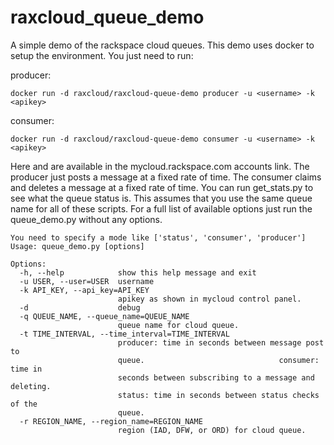 raxcloud_queue_demo
===================

A simple demo of the rackspace cloud queues. This demo uses docker to setup the environment. You just need to run:

producer:

    docker run -d raxcloud/raxcloud-queue-demo producer -u <username> -k <apikey>


consumer:

    docker run -d raxcloud/raxcloud-queue-demo consumer -u <username> -k <apikey>


Here <username> and <apikey> are available in the mycloud.rackspace.com accounts link. The producer just posts a message at a fixed rate of time. The consumer claims and deletes a message at a fixed rate of time. You can run get_stats.py to see what the queue status is. This assumes that you use the same queue name for all of these scripts. For a full list of available options just run the queue_demo.py without any options.

```
You need to specify a mode like ['status', 'consumer', 'producer']
Usage: queue_demo.py [options]

Options:
  -h, --help            show this help message and exit
  -u USER, --user=USER  username
  -k API_KEY, --api_key=API_KEY
                        apikey as shown in mycloud control panel.
  -d                    debug
  -q QUEUE_NAME, --queue_name=QUEUE_NAME
                        queue name for cloud queue.
  -t TIME_INTERVAL, --time_interval=TIME_INTERVAL
                        producer: time in seconds between message post to
                        queue.                              consumer: time in
                        seconds between subscribing to a message and deleting.
                        status: time in seconds between status checks of the
                        queue.
  -r REGION_NAME, --region_name=REGION_NAME
                        region (IAD, DFW, or ORD) for cloud queue.
```

